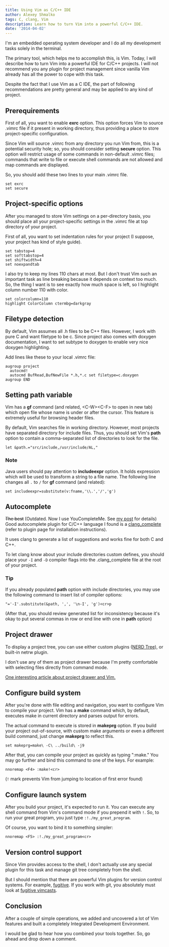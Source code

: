 ```yaml
---
title: Using Vim as C/C++ IDE
author: Alexey Shmalko
tags: C, clang, Vim
description: Learn how to turn Vim into a powerful C/C++ IDE.
date: '2014-04-02'
---
```


I'm an embedded operating system developer and I do all my development tasks solely in the terminal.

The primary tool, which helps me to accomplish this, is Vim. Today, I will describe how to turn Vim into a powerful IDE for C/C++ projects. I will not recommend you any plugin for project management since vanilla Vim already has all the power to cope with this task.

Despite the fact that I use Vim as a C IDE, the part of following recommendations are pretty general and may be applied to any kind of project.

<!--more-->

## Prerequirements

First of all, you want to enable <b>exrc</b> option. This option forces Vim to source .vimrc file if it present in working directory, thus providing a place to store project-specific configuration.

Since Vim will source .vimrc from any directory you run Vim from, this is a potential security hole; so, you should consider setting <b>secure</b> option. This option will restrict usage of some commands in non-default .vimrc files; commands that write to file or execute shell commands are not allowed and map commands are displayed.

So, you should add these two lines to your main .vimrc file.

```vim
set exrc
set secure
```

## Project-specific options

After you managed to store Vim settings on a per-directory basis, you should place all your project-specific settings in the .vimrc file at top directory of your project.

First of all, you want to set indentation rules for your project (I suppose, your project has kind of style guide).

```vim
set tabstop=4
set softtabstop=4
set shiftwidth=4
set noexpandtab
```

I also try to keep my lines 110 chars at most. But I don't trust Vim such an important task as line breaking because it depends on context too much. So, the thing I want is to see exactly how much space is left, so I highlight column number 110 with color.

```vim
set colorcolumn=110
highlight ColorColumn ctermbg=darkgray
```

## Filetype detection

By default, Vim assumes all .h files to be C++ files. However, I work with pure C and want filetype to be c. Since project also comes with doxygen documentation, I want to set subtype to doxygen to enable very nice doxygen highlighting.

Add lines like these to your local .vimrc file:

```vim
augroup project
  autocmd!
  autocmd BufRead,BufNewFile *.h,*.c set filetype=c.doxygen
augroup END
```

## Setting path variable

Vim has a <b>gf</b> command (and related, \<C-W>\<C-F> to open in new tab) which open file whose name is under or after the cursor. This feature is extremely useful for browsing header files.

By default, Vim searches file in working directory. However, most projects have separated directory for include files. Thus, you should set Vim's <b>path</b> option to contain a comma-separated list of directories to look for the file.

```vim
let &path.="src/include,/usr/include/AL,"
```

### Note

Java users should pay attention to <b>includeexpr</b> option. It holds expression which will be used to transform a string to a file name. The following line changes all `.` to `/` for <b>gf</b> command (and related):

```vim
set includeexpr=substitute(v:fname,'\\.','/','g')
```

## Autocomplete

~~The best~~ (Outdated. Now I use YouCompleteMe. See [my post](/2014/youcompleteme-ultimate-autocomplete-plugin-for-vim/) for details) Good autocomplete plugin for C/C++ language I found is a [clang_complete](https://github.com/Rip-Rip/clang_complete) (refer to plugin page for installation instructions).

It uses clang to generate a list of suggestions and works fine for both C and C++.

To let clang know about your include directories custom defines, you should place your `-I` and `-D` compiler flags into the .clang_complete file at the root of your project.

### Tip

If you already populated <b>path</b> option with include directories, you may use the following command to insert list of compiler options:

```
"='-I'.substitute(&path, ',', '\n-I', 'g')<cr>p
```

(After that, you should review generated list for inconsistency because it's okay to put several commas in row or end line with one in <b>path</b> option)

## Project drawer

To display a project tree, you can use either custom plugins ([NERD Tree](https://github.com/scrooloose/nerdtree)), or built-in netrw plugin.

I don't use any of them as project drawer because I'm pretty comfortable with selecting files directly from command mode.

[One interesting article about project drawer and Vim.](http://vimcasts.org/blog/2013/01/oil-and-vinegar-split-windows-and-project-drawer/)

## Configure build system

After you're done with file editing and navigation, you want to configure Vim to compile your project. Vim has a <b>make</b> command which, by default, executes make in current directory and parses output for errors.

The actual command to execute is stored in <b>makeprg</b> option. If you build your project out-of-source, with custom make arguments or even a different build command, just change <b>makeprg</b> to reflect this.

```vim
set makeprg=make\ -C\ ../build\ -j9
```

After that, you can compile your project as quickly as typing ":make." You may go further and bind this command to one of the keys. For example:

```vim
nnoremap <F4> :make!<cr>
```

(`!` mark prevents Vim from jumping to location of first error found)

## Configure launch system

After you build your project, it's expected to run it. You can execute any shell command from Vim's command mode if you prepend it with `!`. So, to run your great program, you just type `:!./my_great_program`.

Of course, you want to bind it to something simpler:

```vim
nnoremap <F5> :!./my_great_program<cr>
```

## Version control support

Since Vim provides access to the shell, I don't actually use any special plugin for this task and manage git tree completely from the shell.

But I should mention that there are powerful Vim plugins for version control systems. For example, [fugitive](https://github.com/tpope/vim-fugitive). If you work with git, you absolutely must look at [fugitive vimcasts](http://vimcasts.org/episodes/fugitive-vim---a-complement-to-command-line-git/).

## Conclusion

After a couple of simple operations, we added and uncovered a lot of Vim features and built a completely Integrated Development Environment.

I would be glad to hear how you combined your tools together. So, go ahead and drop down a comment.
